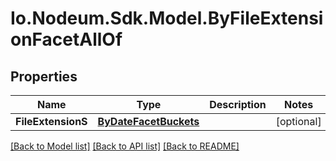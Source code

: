 # Io.Nodeum.Sdk.Model.ByFileExtensionFacetAllOf
## Properties

Name | Type | Description | Notes
------------ | ------------- | ------------- | -------------
**FileExtensionS** | [**ByDateFacetBuckets**](ByDateFacetBuckets.md) |  | [optional] 

[[Back to Model list]](../README.md#documentation-for-models) [[Back to API list]](../README.md#documentation-for-api-endpoints) [[Back to README]](../README.md)

